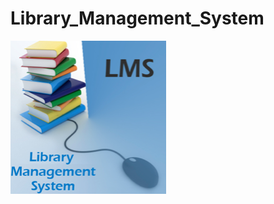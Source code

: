 # Library_Management_System

 ![image](https://github.com/vibiya2000/Library_Management_system/blob/main/Library%20Logo.png)
 

     

